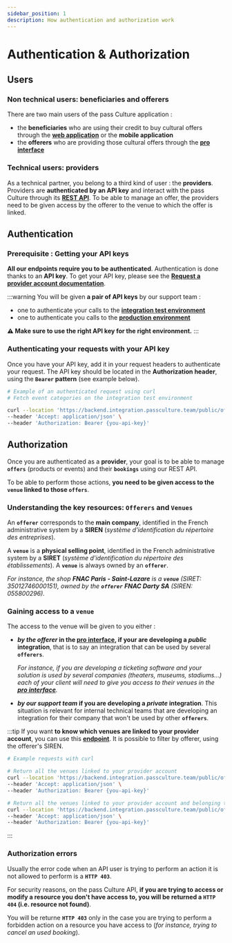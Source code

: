 ```yaml
---
sidebar_position: 1
description: How authentication and authorization work
---
```


# Authentication & Authorization

## Users

### Non technical users: beneficiaries and offerers

There are two main users of the pass Culture application :
- the **beneficiaries** who are using their credit to buy cultural offers through the **[web application](https://passculture.app/accueil)** or the **mobile application**
- the **offerers** who are providing those cultural offers through the **[pro interface](https://passculture.pro/)**

### Technical users: providers

As a technical partner, you belong to a third kind of user : the **providers**. Providers are **authenticated by an API key** and interact with the pass Culture through its **[REST API](/rest-api/)**.
To be able to manage an offer, the providers need to be given access by the offerer to the venue to which the offer is linked.

## Authentication

### Prerequisite : Getting your API keys

**All our endpoints require you to be authenticated**. Authentication is done thanks to an **API key**. To get your API key, please see the **[Request a provider account documentation](/docs/mandatory-steps/request-a-provider-account)**.

:::warning
You will be given **a pair of API keys** by our support team :
- one to authenticate your calls to the **[integration test environment](https://backend.integration.passculture.pro)**
- one to authenticate you calls to the **[production environment](https://backend.passculture.app)**

**⚠️ Make sure to use the right API key for the right environment.**
:::

### Authenticating your requests with your API key

Once you have your API key, add it in your request headers to authenticate your request. The API key should be located in the **Authorization header**, using the **`Bearer` pattern** (see example below).

```bash
# Example of an authenticated request using curl
# Fetch event categories on the integration test environment

curl --location 'https://backend.integration.passculture.team/public/offers/v1/events/categories' \
--header 'Accept: application/json' \
--header 'Authorization: Bearer {you-api-key}'
```


## Authorization

Once you are authenticated as a **provider**, your goal is to be able to manage **`offers`** (products or events) and their **`bookings`** using our REST API.

To be able to perform those actions, **you need to be given access to the `venue` linked to those `offers`**.

### Understanding the key resources: `Offerers` and `Venues`

An **`offerer`** corresponds to the **main company**, identified in the French administrative system by a **SIREN** (_système d'identification du répertoire des entreprises_).

A **`venue`** is a **physical selling point**, identified in the French administrative system by a **SIRET** (_système d'identification du répertoire des établissements_). A **`venue`** is always owned by an **`offerer`**.

_For instance, the shop **FNAC Paris - Saint-Lazare** is a **`venue`** (SIRET: 35012746000151), owned by the **`offerer`** **FNAC Darty SA** (SIREN: 055800296)._


### Gaining access to a `venue`

The access to the venue will be given to you either :

- **_by the offerer_ in the [pro interface](https://passculture.pro/), if your are developing a _public_ integration**, that is to say an integration that can be used by several **`offerers`**.
  
  _For instance, if you are developing a ticketing software and your solution is used by several companies (theaters, museums, stadiums...) each of your client will need to give you access to their venues in the **[pro interface](https://passculture.pro/)**._
- **_by our support team_ if you are developing a _private_ integration**. This situation is relevant for internal technical teams that are developing an integration for their company that won't be used by other **`offerers`**.

:::tip
If you want **to know which venues are linked to your provider account**, you can use this **[endpoint](/rest-api/#tag/Venues/operation/GetOffererVenues)**. It is possible to filter by offerer, using the offerer's SIREN.


```bash
# Example requests with curl

# Return all the venues linked to your provider account
curl --location 'https://backend.integration.passculture.team/public/offers/v1/offerer_venues' \
--header 'Accept: application/json' \
--header 'Authorization: Bearer {you-api-key}'

# Return all the venues linked to your provider account and belonging to the offerer whose siren is 123456789
curl --location 'https://backend.integration.passculture.team/public/offers/v1/offerer_venues?siren=123456789' \
--header 'Accept: application/json' \
--header 'Authorization: Bearer {you-api-key}'
```
:::

### Authorization errors

Usually the error code when an API user is trying to perform an action it is not allowed to perform is a **`HTTP 403`**. 

For security reasons, on the pass Culture API, **if you are trying to access or modify a resource you don't have access to, you will be returned a `HTTP 404` (i.e. resource not found)**.

You will be returne **`HTTP 403`** only in the case you are trying to perform a forbidden action on a resource you have access to (_for instance, trying to cancel an used booking_).
